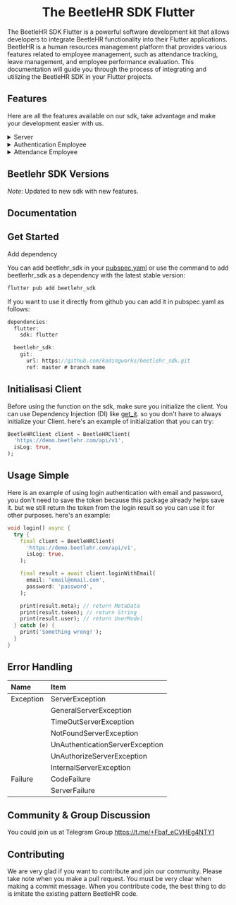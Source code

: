 <h1 align="center">
  <h1 align="center">The BeetleHR SDK Flutter</h1>
</h1>

The BeetleHR SDK Flutter is a powerful software development kit that allows developers to integrate BeetleHR functionality into their Flutter applications. BeetleHR is a human resources management platform that provides various features related to employee management, such as attendance tracking, leave management, and employee performance evaluation. This documentation will guide you through the process of integrating and utilizing the BeetleHR SDK in your Flutter projects.

## Features

Here are all the features available on our sdk, take advantage and make your development easier with us.

<details><summary>Server</summary>

- [x] feature to retrieve server status from an endpoint

</details>

<details><summary>Authentication Employee</summary>

- [x] login with email and password
- [x] reset password with email

</details>

<details><summary>Attendance Employee</summary>

- [x] get attendence overview
- [x] upload attendence image
- [x] get attendence logs
- [x] check branch office
- [ ] get attendance detail
- [ ] check accept clock
- [ ] clock attendence
- [ ] get schedule
- [ ] check accept clock attendance
- [ ] get schedule log
- [ ] get clock button type
- [ ] sync attendance
- [ ] upload attendance image
- [ ] cancel attendance
- [ ] break time
- [ ] check breaktime setting

</details>

## Beetlehr SDK Versions

*Note*: Updated to new sdk with new features.

## Documentation

## Get Started

Add dependency

You can add beetlehr_sdk in your [pubspec.yaml](https://docs.flutter.dev/packages-and-plugins/using-packages) or use the command to add beetlerhr_sdk as a dependency with the latest stable version:

```bash
flutter pub add beetlehr_sdk
```

If you want to use it directly from github you can add it in pubspec.yaml as follows:

```dart
dependencies:
  flutter:
    sdk: flutter

  beetlehr_sdk:
    git:
      url: https://github.com/kodingworks/beetlehr_sdk.git
      ref: master # branch name
```

## Initialisasi Client

Before using the function on the sdk, make sure you initialize the client. You can use Dependency Injection (DI) like [get_it](https://pub.dev/packages/get_it). so you don't have to always initialize your Client. here's an example of initialization that you can try:

```dart
BeetleHRClient client = BeetleHRClient(
  'https://demo.beetlehr.com/api/v1',
  isLog: true,
);
```

## Usage Simple

Here is an example of using login authentication with email and password, you don't need to save the token because this package already helps save it. but we still return the token from the login result so you can use it for other purposes. here's an example:

```dart
void login() async {
  try {
    final client = BeetleHRClient(
      'https://demo.beetlehr.com/api/v1',
      isLog: true,
    );

    final result = await client.loginWithEmail(
      email: 'email@email.com',
      password: 'password',
    );

    print(result.meta); // return MetaData
    print(result.token); // return String
    print(result.user); // return UserModel
  } catch (e) {
    print('Something wrong!');
  }
}
```

## Error Handling

| Name                     | Item                                  |
| :--------------------    |:------------------------------------- |
|  Exception               | ServerException                       |
|                          | GeneralServerException                |
|                          | TimeOutServerException                |
|                          | NotFoundServerException               |
|                          | UnAuthenticationServerException       |
|                          | UnAuthorizeServerException            |
|                          | InternalServerException               |
|  Failure                 | CodeFailure                           |
|                          | ServerFailure                         |

## Community & Group Discussion 
You could join us at Telegram Group https://t.me/+Fbaf_eCVHEg4NTY1

## Contributing
We are very glad if you want to contribute and join our community.
Please take note when you make a pull request. You must be very clear when making a commit message. 
When you contribute code, the best thing to do is imitate the existing pattern BeetleHR code.

<!-- ## License
Beetlehr is released under the [AGPL-3.0](./LICENSE) license. -->
